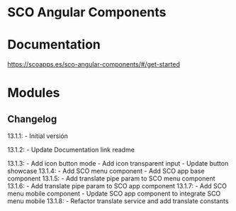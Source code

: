 # SCO Angular Components

# Documentation
https://scoapps.es/sco-angular-components/#/get-started

# Modules


## Changelog
13.1.1:
    - Initial versión

13.1.2:
    - Update Documentation link readme

13.1.3:
    - Add icon button mode
    - Add icon transparent input
    - Update button showcase
13.1.4:
    - Add SCO menu component
    - Add SCO app base component
13.1.5:
    - Add translate pipe param to SCO menu component
13.1.6:
    - Add translate pipe param to SCO app component
13.1.7:
    - Add SCO menu mobile component
    - Update SCO app component to integrate SCO menu mobile
13.1.8:
    - Refactor translate service and add translate constants